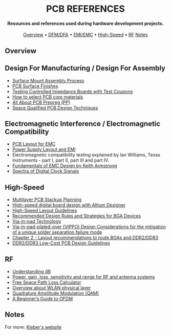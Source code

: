 <h1 align="center">
	PCB REFERENCES
	<br>
</h1>

<h4 align="center">Resources and references used during hardware development projects.</h4>

<p align="center">
  	<a href="#overview">Overview</a> •
  	<a href="#design-for-manufacturing/design-for-assembly">DFM/DFA</a> •
  	<a href="#electromagnetic-interference/electromagnetic-compatibility">EMI/EMC</a> •
  	<a href="#high-speed">High-Speed</a> •
  	<a href="#rf">RF</a>
  	<a href="#notes">Notes</a>
</p>

## Overview

## Design For Manufacturing / Design For Assembly

- [Surface Mount Assembly Process](http://www.surfacemountprocess.com/)
- [PCB Surface Finishes](http://www.epectec.com/downloads/Article-PCB-Surface-Finishes-Advantages-and-Disadvantages.pdf)
- [Testing Controlled Impedance Boards with Test Coupons](https://www.polarinstruments.com/support/cits/AP124.html)
- [How to select PCB core  materials](https://blog.epectec.com/how-to-select-pcb-core-materials)
- [All About PCB Prepreg (PP)](https://pcbboardassembly.com/all-about-pcb-prepreg/)
- [Space Qualified PCB Design Techniques](https://www.ipcindia.org.in/wp-content/uploads/2019/02/ECAD-based-PCB-Design-flow-and-technique_DJ_Bhatt.pdf)


## Electromagnetic Interference / Electromagnetic Compatibility

- [PCB Layout for EMC](https://learnemc.com/pcb-layout)
- [Power Supply Layout and EMI](http://cds.linear.com/docs/en/application-note/an139f.pdf)
- Electromagnetic compatibility testing explained by Ian Williams, Texas Instruments - part I, part II, part III and part IV.
- [Fundamentals of EMC Design by Keith Armstrong](http://www.interferencetechnology.com/wp-content/uploads/2012/04/Armstrong_DDG12.pdf)
- [Spectra of Digital Clock Signals](https://incompliancemag.com/article/spectra-of-digital-clock-signals/)


## High-Speed

- [Multilayer PCB Stackup Planning](http://www.icd.com.au/articles/Stackup_Planning_AN2011_2.pdf)
- [High-speed digital board design with Altium Designer](https://www.fedevel.com/welldoneblog/wp-content/uploads/2011/06/HiSpeedDesignTutorialforAltiumDesigner.pdf)
- [High-Speed Layout Guidelines](http://www.ti.com/lit/an/scaa082a/scaa082a.pdf)
- [Recommended Design Rules and Strategies for BGA Devices](https://www.xilinx.com/support/documentation/user_guides/ug1099-bga-device-design-rules.pdf)
- [Via-in-pad Technology](https://resources.altium.com/pcb-design-blog/increase-your-component-and-trace-high-density-with-via-in-pad-technology)
- ​[Via-in-pad-plated-over (VIPPO) Design Considerations for the mitigation of a unique solder separation failure mode](http://www.circuitinsight.com/pdf/Via-In_Pad_Plated_Over_Design_Considerations_Mitigation_Unique_Solder_Separation_Failure_Mode_smta.pdf)
- [Chapter 2 - Layout recommendations to route BGAs and DDR2/DDR3](https://www.nxp.com/docs/en/user-guide/MX53UG.pdf)
- [DDR2/DDR3 Low-Cost PCB Design Guidelines](https://www.xilinx.com/support/documentation/white_papers/wp484-a7-s7-ddr2-3-pcb.pdf)

## RF

- [Understanding dB](http://www.ab4oj.com/test/docs/rs_db.pdf)
- [Power, gain, loss, sensitivity and range for RF and antenna systems](http://afar.net/tutorials/how-far/)
- [Free Space Path Loss Calculator](https://www.pasternack.com/t-calculator-fspl.aspx)
- [Overview about WLAN physical layer](http://download.ni.com/evaluation/rf/Introduction_to_WLAN_Testing.pdf)
- [Quadrature Amplitude Modulation (QAM)](https://wirelesspi.com/quadrature-amplitude-modulation-qam/)
- [A Beginner’s Guide to OFDM](https://wirelesspi.com/a-beginners-guide-to-ofdm/)

## Notes

For more: [Kleber's website](https://kleberrgouveia.wixsite.com/home/goodstuff)